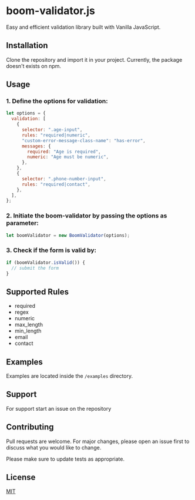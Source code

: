 # boom-validator.js

Easy and efficient validation library built with Vanilla JavaScript.

## Installation

Clone the repository and import it in your project. Currently, the package doesn't exists on npm.

## Usage

### 1. Define the options for validation:

```javascript
let options = {
  validation: [
    {
      selector: ".age-input",
      rules: "required|numeric",
      "custom-error-message-class-name": "has-error",
      messages: {
        required: "Age is required",
        numeric: "Age must be numeric",
      },
    },
    {
      selector: ".phone-number-input",
      rules: "required|contact",
    },
  ],
};
```

### 2. Initiate the boom-validator by passing the options as parameter:

```javascript
let boomValidator = new BoomValidator(options);
```

### 3. Check if the form is valid by:

```javascript
if (boomValidator.isValid()) {
  // submit the form
}
```

## Supported Rules

- required
- regex
- numeric
- max_length
- min_length
- email
- contact

## Examples

Examples are located inside the `/examples` directory.

## Support

For support start an issue on the repository

## Contributing

Pull requests are welcome. For major changes, please open an issue first to discuss what you would like to change.

Please make sure to update tests as appropriate.

## License

[MIT](https://choosealicense.com/licenses/mit/)

